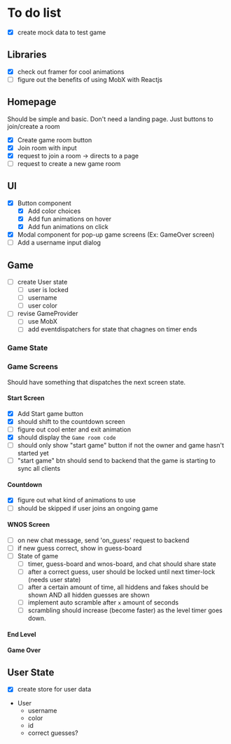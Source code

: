 # To do list

- [x] create mock data to test game

## Libraries
- [x] check out framer for cool animations
- [ ] figure out the benefits of using MobX with Reactjs

## Homepage
Should be simple and basic. Don't need a landing page. Just buttons to
join/create a room

- [x] Create game room button
- [x] Join room with input
- [x] request to join a room -> directs to a page
- [ ] request to create a new game room

## UI
- [x] Button component
  - [x] Add color choices
  - [x] Add fun animations on hover
  - [x] Add fun animations on click
- [x] Modal component for pop-up game screens (Ex: GameOver screen)
- [ ] Add a username input dialog

## Game
- [ ] create User state
  - [ ] user is locked
  - [ ] username
  - [ ] user color
- [ ] revise GameProvider
  - [ ] use MobX
  - [ ] add eventdispatchers for state that chagnes on timer ends

### Game State

### Game Screens
Should have something that dispatches the next screen state.

#### Start Screen
- [x] Add Start game button
- [x] should shift to the countdown screen
- [ ] figure out cool enter and exit animation
- [x] should display the `Game room code`
- [ ] should only show "start game" button if not the owner and game hasn't started yet
- [ ] "start game" btn should send to backend that the game is starting to sync all clients

#### Countdown
- [x] figure out what kind of animations to use
- [ ] should be skipped if user joins an ongoing game

#### WNOS Screen
- [ ] on new chat message, send 'on_guess' request to backend
- [ ] if new guess correct, show in guess-board
- [ ] State of game
  - [ ] timer, guess-board and wnos-board, and chat should share state
  - [ ] after a correct guess, user should be locked until next timer-lock (needs user state)
  - [ ] after a certain amount of time, all hiddens and fakes should be shown AND all hidden guesses are shown
  - [ ] implement auto scramble after `x` amount of seconds
  - [ ] scrambling should increase (become faster) as the level timer goes down.

#### End Level

#### Game Over

## User State
- [x] create store for user data
- User
  - username
  - color
  - id
  - correct guesses?
